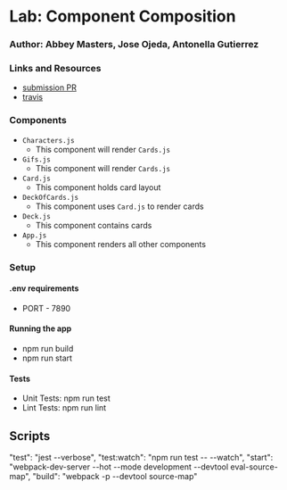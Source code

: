 # Lab: Component Composition

### Author: Abbey Masters, Jose Ojeda, Antonella Gutierrez

### Links and Resources
* [submission PR]()
* [travis]()

###  Components
* `Characters.js`
  * This component will render `Cards.js`
* `Gifs.js`
  * This component will render `Cards.js`
* `Card.js`
  * This component holds card layout
* `DeckOfCards.js`
  * This component uses `Card.js` to render cards
* `Deck.js`
  * This component contains cards
* `App.js`
  * This component renders all other components

### Setup
#### .env requirements
* PORT - 7890
#### Running the app
* npm run build
* npm run start
#### Tests
* Unit Tests: npm run test
* Lint Tests: npm run lint

## Scripts
"test": "jest --verbose",
"test:watch": "npm run test -- --watch",
"start": "webpack-dev-server --hot --mode development --devtool eval-source-map",
"build": "webpack -p --devtool source-map"